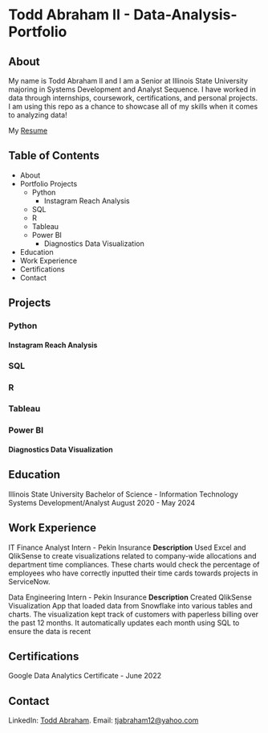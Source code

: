 # Todd Abraham II - Data-Analysis-Portfolio
## About
My name is Todd Abraham II and I am a Senior at Illinois State University majoring in Systems Development and Analyst Sequence. I have worked in data through internships, coursework, certifications, and personal projects. I am using this repo as a chance to showcase all of my skills when it comes to analyzing data!

My [Resume](Resume-Link)

## Table of Contents
  - About
  - Portfolio Projects
     - Python
          - Instagram Reach Analysis
     - SQL
     - R
     - Tableau
     - Power BI
         - Diagnostics Data Visualization
  - Education
  - Work Experience
  - Certifications
  - Contact

## Projects

### Python

  #### Instagram Reach Analysis

### SQL


### R


### Tableau


### Power BI

  #### Diagnostics Data Visualization

## Education
Illinois State University
Bachelor of Science - Information Technology Systems Development/Analyst
August 2020 - May 2024

## Work Experience
IT Finance Analyst Intern - Pekin Insurance
**Description** Used Excel and QlikSense to create visualizations related to company-wide allocations and department time compliances. These charts would check the percentage of employees who have correctly inputted their time cards towards projects in ServiceNow. 

Data Engineering Intern - Pekin Insurance
**Description** Created QlikSense Visualization App that loaded data from Snowflake into various tables and charts. The visualization kept track of customers with paperless billing over the past 12 months. It automatically updates each month using SQL to ensure the data is recent

## Certifications
Google Data Analytics Certificate - June 2022 

## Contact
LinkedIn: [Todd Abraham](https://www.linkedin.com/in/todd-abraham-ii/).
Email: tjabraham12@yahoo.com
